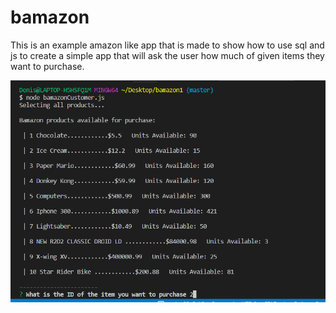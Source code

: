 # bamazon
This is an example amazon like app that is made to show how to use sql and js to create a simple app that will ask the user how much of given items they want to purchase.

![EXAMPLE](newstuf.PNG)

